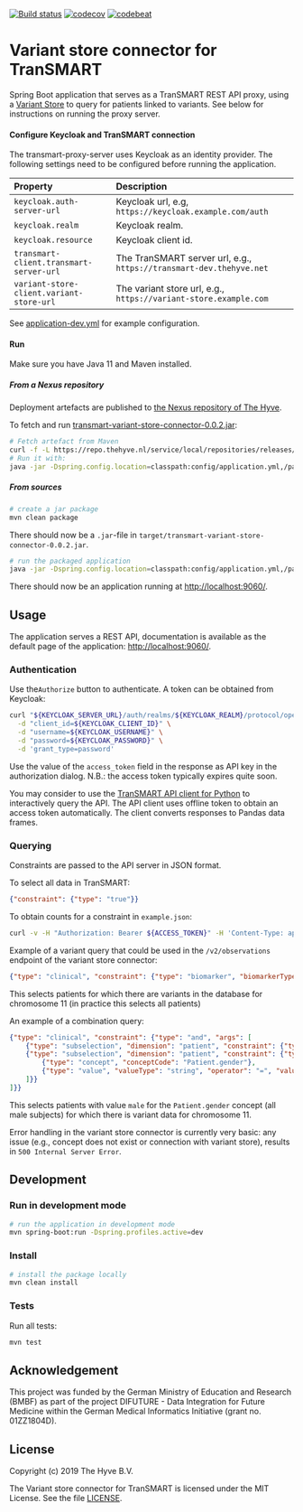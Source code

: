 [![Build status](https://travis-ci.org/thehyve/transmart-variant-store-connector.svg?branch=master)](https://travis-ci.org/thehyve/transmart-variant-store-connector/branches)
[![codecov](https://codecov.io/gh/thehyve/transmart-variant-store-connector/branch/master/graph/badge.svg)](https://codecov.io/gh/thehyve/transmart-variant-store-connector)
[![codebeat](https://codebeat.co/badges/ceb304f9-7efc-4ba5-b9cb-45959222f780)](https://codebeat.co/a/gijs-kant/projects/github-com-thehyve-transmart-variant-store-connector-master)

# Variant store connector for TranSMART

Spring Boot application that serves as a TranSMART REST API proxy, using
a [Variant Store](https://github.com/qbicsoftware/oncostore-proto-project) to query for patients linked to variants. 
See below for instructions on running the proxy server.


#### Configure Keycloak and TranSMART connection

The transmart-proxy-server uses Keycloak as an identity provider.
The following settings need to be configured before running the application.

| Property                                 | Description
|:---------------------------------------- |:--------------------------------
| `keycloak.auth-server-url`               | Keycloak url, e.g, `https://keycloak.example.com/auth`
| `keycloak.realm`                         | Keycloak realm.
| `keycloak.resource`                      | Keycloak client id.
| `transmart-client.transmart-server-url`  | The TranSMART server url, e.g., `https://transmart-dev.thehyve.net`
| `variant-store-client.variant-store-url` | The variant store url, e.g., `https://variant-store.example.com`

See [application-dev.yml](src/main/resources/config/application-dev.yml)
for example configuration.

#### Run

Make sure you have Java 11 and Maven installed.

##### From a Nexus repository

Deployment artefacts are published to [the Nexus repository of The Hyve](https://repo.thehyve.nl/).

To fetch and run [transmart-variant-store-connector-0.0.2.jar](https://repo.thehyve.nl/service/local/repositories/releases/content/nl/thehyve/transmart-variant-store-connector/0.0.2/transmart-variant-store-connector-0.0.2.jar):
```bash
# Fetch artefact from Maven
curl -f -L https://repo.thehyve.nl/service/local/repositories/releases/content/nl/thehyve/transmart-variant-store-connector/0.0.2/transmart-variant-store-connector-0.0.2.jar -o transmart-variant-store-connector-0.0.2.jar && \
# Run it with:
java -jar -Dspring.config.location=classpath:config/application.yml,/path/to/config.yml target/transmart-variant-store-connector-0.0.2.jar
```

##### From sources
```bash
# create a jar package
mvn clean package
```
There should now be a `.jar`-file in `target/transmart-variant-store-connector-0.0.2.jar`.
```bash
# run the packaged application
java -jar -Dspring.config.location=classpath:config/application.yml,/path/to/config.yml target/transmart-variant-store-connector-0.0.2.jar
```

There should now be an application running at [http://localhost:9060/](http://localhost:9060/).


## Usage

The application serves a REST API, documentation is available as the default page of the application: [http://localhost:9060/](http://localhost:9060/).

### Authentication

Use the`Authorize` button to authenticate.
A token can be obtained from Keycloak:
```bash
curl "${KEYCLOAK_SERVER_URL}/auth/realms/${KEYCLOAK_REALM}/protocol/openid-connect/token" \
  -d "client_id=${KEYCLOAK_CLIENT_ID}" \
  -d "username=${KEYCLOAK_USERNAME}" \
  -d "password=${KEYCLOAK_PASSWORD}" \
  -d 'grant_type=password'
```
Use the value of the `access_token` field in the response as API key in the authorization dialog.
N.B.: the access token typically expires quite soon. 

You may consider to use the [TranSMART API client for Python](https://github.com/thehyve/transmart-api-client-py)
to interactively query the API. The API client uses offline token to obtain an access token automatically.
The client converts responses to Pandas data frames.

### Querying

Constraints are passed to the API server in JSON format.

To select all data in TranSMART:
```json
{"constraint": {"type": "true"}}
```

To obtain counts for a constraint in `example.json`:
```bash
curl -v -H "Authorization: Bearer ${ACCESS_TOKEN}" -H 'Content-Type: application/json' -d '@example.json' http://localhost:9060/v2/observations/counts
```

Example of a variant query that could be used in the `/v2/observations` endpoint of the variant store connector:
```json
{"type": "clinical", "constraint": {"type": "biomarker", "biomarkerType":"variant", "params": {"chromosome": "11"}}}
```
This selects patients for which there are variants in the database for chromosome 11 (in practice this selects all patients)

An example of a combination query:
```json
{"type": "clinical", "constraint": {"type": "and", "args": [
    {"type": "subselection", "dimension": "patient", "constraint": {"type": "biomarker", "biomarkerType":"variant", "params": {"chromosome": "11"}}},
    {"type": "subselection", "dimension": "patient", "constraint": {"type": "and", "args": [
        {"type": "concept", "conceptCode": "Patient.gender"},
        {"type": "value", "valueType": "string", "operator": "=", "value": "male"}
    ]}}
]}}
```
This selects patients with value `male` for the `Patient.gender` concept (all male subjects) for which
there is variant data for chromosome 11. 

Error handling in the variant store connector is currently very basic: any issue (e.g., concept does not exist or connection with variant store),
results in `500 Internal Server Error`.



## Development

### Run in development mode

```bash
# run the application in development mode
mvn spring-boot:run -Dspring.profiles.active=dev
```

### Install
```bash
# install the package locally
mvn clean install
```

### Tests

Run all tests:
```bash
mvn test
```


## Acknowledgement

This project was funded by the German Ministry of Education and Research (BMBF) as part of the project
DIFUTURE - Data Integration for Future Medicine within the German Medical Informatics Initiative (grant no. 01ZZ1804D).


## License

Copyright (c) 2019 The Hyve B.V.

The Variant store connector for TranSMART is licensed under the MIT License.
See the file [LICENSE](LICENSE).

